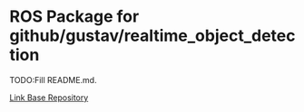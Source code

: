 # ROS Package for github/gustav/realtime_object_detection
TODO:Fill README.md.

[Link Base Repository](https://github.com/GustavZ/realtime_object_detection)
